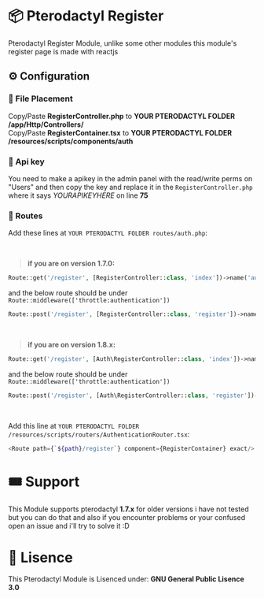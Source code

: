 # 📦 Pterodactyl Register
Pterodactyl Register Module, unlike some other modules this module's register page is made with reactjs

## ⚙️ Configuration

### 📄 File Placement
Copy/Paste __RegisterController.php__ to __YOUR PTERODACTYL FOLDER /app/Http/Controllers/__<br>
Copy/Paste __RegisterContainer.tsx__ to __YOUR PTERODACTYL FOLDER /resources/scripts/components/auth__

### 🔑 Api key
You need to make a apikey in the admin panel with the read/write perms on "Users"
and then copy the key and replace it in the `RegisterController.php` where it says *YOURAPIKEYHERE* on line __75__

### 🔗 Routes
Add these lines at `YOUR PTERODACTYL FOLDER routes/auth.php`:<br>

<br>

> **if you are on version __1.7.0__:**<br>
```php
Route::get('/register', [RegisterController::class, 'index'])->name('auth.register');
```
and the below route should be under `Route::middleware(['throttle:authentication'])`
```php
Route::post('/register', [RegisterController::class, 'register'])->name('auth.register.url')->middleware('recaptcha');
```

<br>

> **if you are on version __1.8.x__:**<br>
```php
Route::get('/register', [Auth\RegisterController::class, 'index'])->name('auth.register');
```
and the below route should be under `Route::middleware(['throttle:authentication'])`
```php
Route::post('/register', [Auth\RegisterController::class, 'register'])->name('auth.register.url')->middleware('recaptcha');
```

<br>

Add this line at `YOUR PTERODACTYL FOLDER /resources/scripts/routers/AuthenticationRouter.tsx`:<br>
```php
<Route path={`${path}/register`} component={RegisterContainer} exact/>
```

# 🎟️ Support
This Module supports pterodactyl __1.7.x__
for older versions i have not tested but you can do that and also
if you encounter problems or your confused open an issue and i'll try to solve it :D

# 📄 Lisence
This Pterodactyl Module is Lisenced under: **GNU General Public Lisence 3.0**
